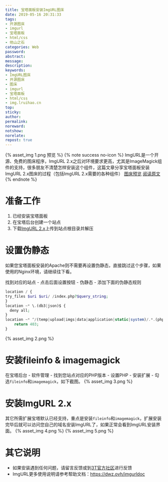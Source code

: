 ```yaml
---
title: 宝塔面板安装ImgURL图床
date: 2019-05-16 20:31:33
tags:
- 开源图床
- imgurl
- 宝塔面板
- html/css
- 他山之石
categories: Web
password:
abstract:
message:
description:
keywords:
- ImgURL图床
- 开源图床
- 图床
- imgurl
- 宝塔面板
- html/css
- img.lruihao.cn
top:
sticky:
author:
permalink:
noreward:
notshow:
norelate:
repost: true
---
```

{% asset_img 1.png 预览 %}
{% note success no-icon %}
ImgURL是一个开源、免费的图床程序，ImgURL 2.x之后对环境要求更高，尤其是ImageMagick组件的支持，很多朋友不清楚怎样安装这个组件，这篇文章分享宝塔面板安装ImgURL 2.x图床的过程（包括ImgURL 2.x需要的各种组件）
[图床预览](https://img.lruihao.cn)  [阅读原文](https://www.xiaoz.me/archives/12081)
{% endnote %}

<!--more-->

# 准备工作
1. 已经安装宝塔面板
2. 在宝塔后台创建一个站点
3. 下载[ImgURL 2.x](https://github.com/helloxz/imgurl)上传到站点根目录并解压

# 设置伪静态
如果您宝塔面板安装的Apache则不需要再设置伪静态，直接跳过这个步骤，如果使用的Nginx环境，请继续往下看。

找到对应的站点 - 点击后面设置按钮 - 伪静态 - 添加下面的伪静态规则
```php 伪静态规则
location / {
try_files $uri $uri/ /index.php?$query_string;
}
location ~* \.(db3|json)$ {
  deny all;
}
location ~* ^/(temp|upload|imgs|data|application|static|system)/.*.(php|php5)$ {
    return 403;
}
```
{% asset_img 2.png %}

# 安装fileinfo & imagemagick
在宝塔后台 - 软件管理 - 找到您站点对应的PHP版本 - 设置PHP - 安装扩展 - 勾选`fileinfo`和`imagemagick`，如下截图。
{% asset_img 3.png %}

# 安装ImgURL 2.x
其它所需扩展宝塔默认已经支持，重点是安装`fileinfo`和`imagemagick`，扩展安装完毕后就可以访问您自己的域名安装ImgURL了，如果正常会看到ImgURL安装界面。
{% asset_img 4.png %}
{% asset_img 5.png %}

# 其它说明
- 如果安装遇到任何问题，请留言反馈或到[3T官方社区](https://ttt.sh/category/6/imgurl%E5%9B%BE%E5%BA%8A)进行反馈
- ImgURL更多使用说明请参考帮助文档：<https://dwz.ovh/imgurldoc>


